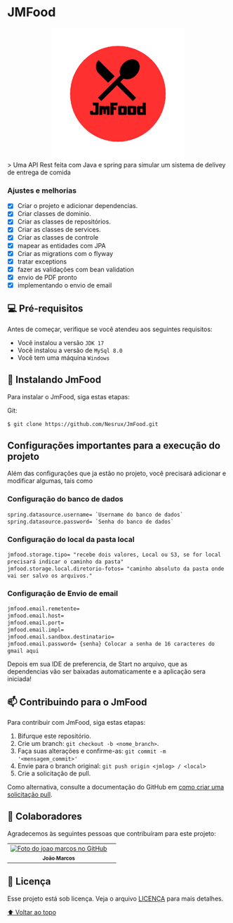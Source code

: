 # JMFood

<!---Esses são exemplos. Veja https://shields.io para outras pessoas ou para personalizar este conjunto de escudos. Você pode querer incluir dependências, status do projeto e informações de licença aqui--->
<div align="center">
  <img src="/docs/jmfoodLogo.png" alt="exemplo imagem" width=300px>
</div>
> Uma API Rest feita com Java e spring para simular um sistema de delivey de entrega de comida

### Ajustes e melhorias

- [x] Criar o projeto e adicionar dependencias.
- [x] Criar classes de dominio.
- [x] Criar as classes de repositórios.
- [x] Criar as classes de services.
- [x] Criar as classes de controle
- [x] mapear as entidades com JPA
- [x] Criar as migrations com o flyway
- [x] tratar exceptions
- [x] fazer as validações com bean validation
- [x] envio de PDF pronto
- [x] implementando o envio de email
## 💻 Pré-requisitos

Antes de começar, verifique se você atendeu aos seguintes requisitos:
<!---Estes são apenas requisitos de exemplo. Adicionar, duplicar ou remover conforme necessário--->
* Você instalou a versão `JDK 17`
* Você instalou a versão de `MySql 8.0`
* Você tem uma máquina `Windows`

## 🚀 Instalando JmFood

Para instalar o JmFood, siga estas etapas:

Git:
```
$ git clone https://github.com/Nesrux/JmFood.git
```
## Configurações importantes para a execução do projeto
Além das configurações que ja estão no projeto, você precisará adicionar e modificar algumas, tais como
### Configuração do banco de dados
```
spring.datasource.username= `Username do banco de dados`
spring.datasource.password= `Senha do banco de dados`
```
### Configuração do local da pasta local
```
jmfood.storage.tipo= "recebe dois valores, Local ou S3, se for local precisará indicar o caminho da pasta"				
jmfood.storage.local.diretorio-fotos= "caminho absoluto da pasta onde vai ser salvo os arquivos."
```
### Configuração de Envio de email
```
jmfood.email.remetente=
jmfood.email.host=
jmfood.email.port=
jmfood.email.impl=
jmfood.email.sandbox.destinatario=
jmfood.email.password= {senha} Colocar a senha de 16 caracteres do gmail aqui
```


Depois em sua IDE de preferencia, de Start no arquivo, que as dependencias vão ser baixadas automaticamente e a aplicação sera iniciada!

## 📫 Contribuindo para o JmFood
<!---Se o seu README for longo ou se você tiver algum processo ou etapas específicas que deseja que os contribuidores sigam, considere a criação de um arquivo CONTRIBUTING.md separado--->
Para contribuir com JmFood, siga estas etapas:

1. Bifurque este repositório.
2. Crie um branch: `git checkout -b <nome_branch>`.
3. Faça suas alterações e confirme-as: `git commit -m '<mensagem_commit>'`
4. Envie para o branch original: `git push origin <jmlog> / <local>`
5. Crie a solicitação de pull.

Como alternativa, consulte a documentação do GitHub em [como criar uma solicitação pull](https://help.github.com/en/github/collaborating-with-issues-and-pull-requests/creating-a-pull-request).

## 🤝 Colaboradores

Agradecemos às seguintes pessoas que contribuíram para este projeto:

<table>
  <tr>
    <td align="center">
      <a href="#">
        <img src="https://avatars.githubusercontent.com/u/112022434?s=400&u=35c5908d4696605c944211f4ea0e15a7bfcb6263&v=4" width="100px;" alt="Foto do joao marcos no GitHub"/><br>
        <sub>
          <b>João Marcos</b>
        </sub>
      </a>
    </td>
    <td align="center">
</table>

## 📝 Licença

Esse projeto está sob licença. Veja o arquivo [LICENÇA](LICENSE.md) para mais detalhes.

[⬆ Voltar ao topo](https://github.com/Nesrux/Jmlog)<br>
